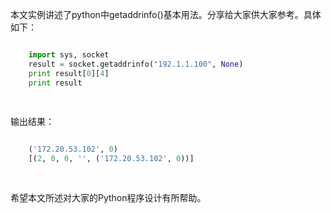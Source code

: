 本文实例讲述了python中getaddrinfo()基本用法。分享给大家供大家参考。具体如下：

```python

    import sys, socket
    result = socket.getaddrinfo("192.1.1.100", None)
    print result[0][4]
    print result
    
    
```

输出结果：

```python

    ('172.20.53.102', 0)
    [(2, 0, 0, '', ('172.20.53.102', 0))]
    
    
```

希望本文所述对大家的Python程序设计有所帮助。

